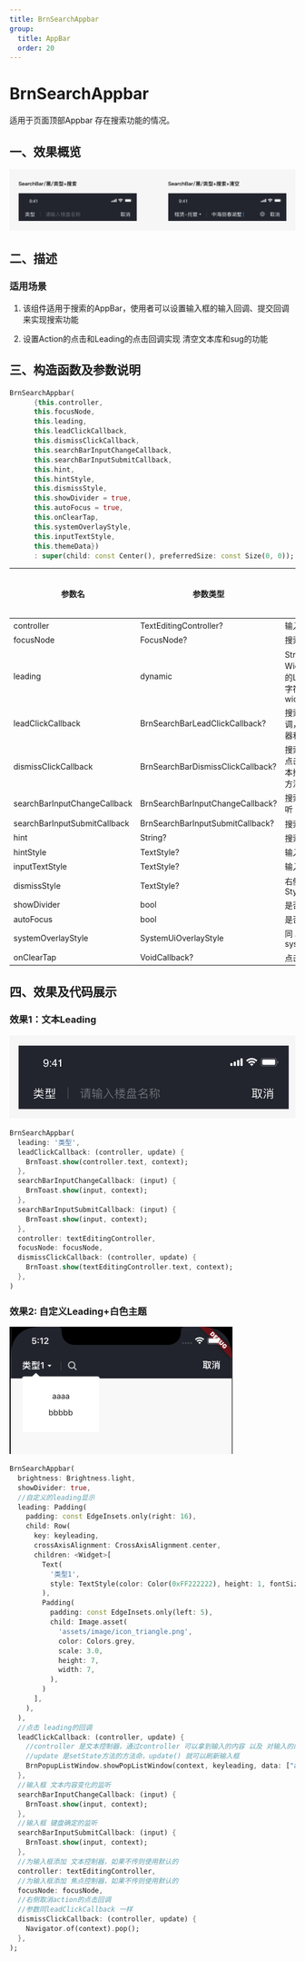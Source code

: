 ```yaml
---
title: BrnSearchAppbar
group:
  title: AppBar
  order: 20
---
```


# BrnSearchAppbar

适用于页面顶部Appbar 存在搜索功能的情况。

## 一、效果概览

![](./img/BrnSearchAppbarIntro.png)

## 二、描述

### 适用场景

1. 该组件适用于搜索的AppBar，使用者可以设置输入框的输入回调、提交回调来实现搜索功能

2. 设置Action的点击和Leading的点击回调实现 清空文本库和sug的功能

## 三、构造函数及参数说明


```dart
BrnSearchAppbar(
      {this.controller,
      this.focusNode,
      this.leading,
      this.leadClickCallback,
      this.dismissClickCallback,
      this.searchBarInputChangeCallback,
      this.searchBarInputSubmitCallback,
      this.hint,
      this.hintStyle,
      this.dismissStyle,
      this.showDivider = true,
      this.autoFocus = true,
      this.onClearTap,
      this.systemOverlayStyle,
      this.inputTextStyle,
      this.themeData})
      : super(child: const Center(), preferredSize: const Size(0, 0));
```


| **参数名** | **参数类型** | **描述** | **是否必填** | **默认值** |
| --- | --- | --- | --- | --- |
| controller | TextEditingController? | 输入框的文本控制器 | 否 | 无 |
| focusNode | FocusNode? | 搜索框的焦点控制器 | 否 | 无 |
| leading | dynamic | String 或者 Widget。输入框左侧的Leading，可以是字符串也可以是widget | 否 | 无 |
| leadClickCallback | BrnSearchBarLeadClickCallback? | 搜索框左侧的点击回调，参数为文本控制器和setState方法 | 否 | 无 |
| dismissClickCallback | BrnSearchBarDismissClickCallback? | 搜索框右侧Action的点击回调, 参数为文本控制器和setState方法 | 否 | 无 |
| searchBarInputChangeCallback | BrnSearchBarInputChangeCallback? | 搜索框的文本变化监听 | 否 | 无 |
| searchBarInputSubmitCallback | BrnSearchBarInputSubmitCallback? | 搜索框提交的回调 | 否 | 无 |
| hint | String? | 搜索框的hint内容 | 否 | 无 |
| hintStyle | TextStyle? | 输入框的hint的Style | 否 | 无 |
| inputTextStyle | TextStyle? | 输入框的文本Style | 否 | 无 |
| dismissStyle | TextStyle? | 右侧Action的文本Style | 否 | 无 |
| showDivider | bool | 是否展示底部分割线 | 否 | bool |
| autoFocus | bool | 是否自动聚焦 | 否 | bool |
| systemOverlayStyle | SystemUiOverlayStyle | 同    Appbar systemOverlayStyle | 否 | 无 |
| onClearTap | VoidCallback? | 点击清除按钮回调 | 否 |  |

## 四、效果及代码展示

### 效果1：文本Leading

![](./img/BrnSearchAppbarDemo1.png)



```dart
BrnSearchAppbar(  
  leading: '类型',   
  leadClickCallback: (controller, update) {  
    BrnToast.show(controller.text, context);  
  },  
  searchBarInputChangeCallback: (input) {  
    BrnToast.show(input, context);  
  },  
  searchBarInputSubmitCallback: (input) {  
    BrnToast.show(input, context);  
  },   
  controller: textEditingController,   
  focusNode: focusNode,  
  dismissClickCallback: (controller, update) {  
    BrnToast.show(textEditingController.text, context);  
  },  
)
```
### 效果2: 自定义Leading+白色主题

 

![](./img/BrnSearchAppbarDemo2.png)




```dart
BrnSearchAppbar(
  brightness: Brightness.light,
  showDivider: true,
  //自定义的leading显示
  leading: Padding(
    padding: const EdgeInsets.only(right: 16),
    child: Row(
      key: keyleading,
      crossAxisAlignment: CrossAxisAlignment.center,
      children: <Widget>[
        Text(
          '类型1',
          style: TextStyle(color: Color(0xFF222222), height: 1, fontSize: 16),
        ),
        Padding(
          padding: const EdgeInsets.only(left: 5),
          child: Image.asset(
            'assets/image/icon_triangle.png',
            color: Colors.grey,
            scale: 3.0,
            height: 7,
            width: 7,
          ),
        )
      ],
    ),
  ),
  //点击 leading的回调
  leadClickCallback: (controller, update) {
    //controller 是文本控制器，通过controller 可以拿到输入的内容 以及 对输入的内容更改
    //update 是setState方法的方法命，update() 就可以刷新输入框
    BrnPopupListWindow.showPopListWindow(context, keyleading, data: ["aaaa", "bbbbb"], offset: 10);
  },
  //输入框 文本内容变化的监听
  searchBarInputChangeCallback: (input) {
    BrnToast.show(input, context);
  },
  //输入框 键盘确定的监听
  searchBarInputSubmitCallback: (input) {
    BrnToast.show(input, context);
  },
  //为输入框添加 文本控制器，如果不传则使用默认的
  controller: textEditingController,
  //为输入框添加 焦点控制器，如果不传则使用默认的
  focusNode: focusNode,
  //右侧取消action的点击回调
  //参数同leadClickCallback 一样
  dismissClickCallback: (controller, update) {
    Navigator.of(context).pop();
  },
);
```
